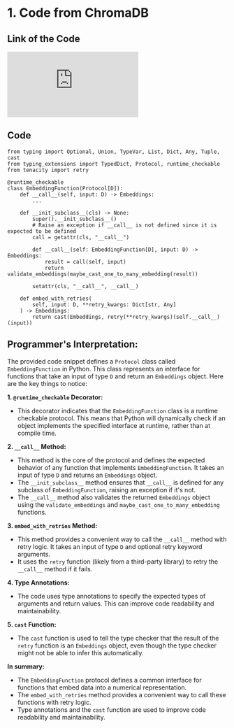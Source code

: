 # 1. Code from ChromaDB

## Link of the Code
![Link of the code](https://github.com/chroma-core/chroma/blob/2d0d7401571bc350a159e248df834286b3bfcee5/chromadb/api/types.py)

## Code

```
from typing import Optional, Union, TypeVar, List, Dict, Any, Tuple, cast
from typing_extensions import TypedDict, Protocol, runtime_checkable
from tenacity import retry

@runtime_checkable
class EmbeddingFunction(Protocol[D]):
    def __call__(self, input: D) -> Embeddings:
        ...

    def __init_subclass__(cls) -> None:
        super().__init_subclass__()
        # Raise an exception if __call__ is not defined since it is expected to be defined
        call = getattr(cls, "__call__")

        def __call__(self: EmbeddingFunction[D], input: D) -> Embeddings:
            result = call(self, input)
            return validate_embeddings(maybe_cast_one_to_many_embedding(result))

        setattr(cls, "__call__", __call__)

    def embed_with_retries(
        self, input: D, **retry_kwargs: Dict[str, Any]
    ) -> Embeddings:
        return cast(Embeddings, retry(**retry_kwargs)(self.__call__)(input))
```

## Programmer's Interpretation:
The provided code snippet defines a `Protocol` class called `EmbeddingFunction` in Python. This class represents an interface for functions that take an input of type `D` and return an `Embeddings` object. Here are the key things to notice:

**1. `@runtime_checkable` Decorator:**
   - This decorator indicates that the `EmbeddingFunction` class is a runtime checkable protocol. This means that Python will dynamically check if an object implements the specified interface at runtime, rather than at compile time.

**2. `__call__` Method:**
   - This method is the core of the protocol and defines the expected behavior of any function that implements `EmbeddingFunction`. It takes an input of type `D` and returns an `Embeddings` object.
   - The `__init_subclass__` method ensures that `__call__` is defined for any subclass of `EmbeddingFunction`, raising an exception if it's not.
   - The `__call__` method also validates the returned `Embeddings` object using the `validate_embeddings` and `maybe_cast_one_to_many_embedding` functions.

**3. `embed_with_retries` Method:**
   - This method provides a convenient way to call the `__call__` method with retry logic. It takes an input of type `D` and optional retry keyword arguments.
   - It uses the `retry` function (likely from a third-party library) to retry the `__call__` method if it fails.

**4. Type Annotations:**
   - The code uses type annotations to specify the expected types of arguments and return values. This can improve code readability and maintainability.

**5. `cast` Function:**
   - The `cast` function is used to tell the type checker that the result of the `retry` function is an `Embeddings` object, even though the type checker might not be able to infer this automatically.

**In summary:**

- The `EmbeddingFunction` protocol defines a common interface for functions that embed data into a numerical representation.
- The `embed_with_retries` method provides a convenient way to call these functions with retry logic.
- Type annotations and the `cast` function are used to improve code readability and maintainability.


